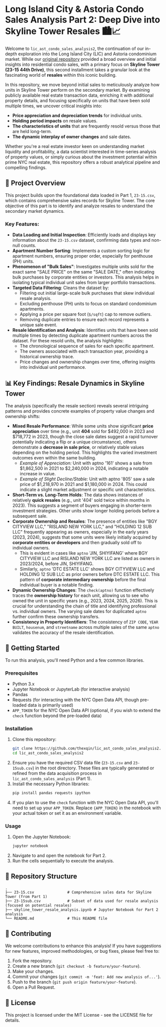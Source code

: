 # Long Island City & Astoria Condo Sales Analysis Part 2: Deep Dive into Skyline Tower Resales 🏙️📈

Welcome to `lic_ast_condo_sales_analysis2`, the continuation of our in-depth exploration into the Long Island City (LIC) and Astoria condominium market. While our [original repository](https://github.com/thexqin/lic-ast-condo-sales-analysis) provided a broad overview and initial insights into residential condo sales, with a primary focus on **Skyline Tower (23-15 44th Drive)**, this second installment takes a granular look at the fascinating world of **resales** within this iconic building.

In this repository, we move beyond initial sales to meticulously analyze how units in Skyline Tower perform on the secondary market. By examining publicly available real estate transaction data, enriching it with additional property details, and focusing specifically on units that have been sold multiple times, we uncover critical insights into:

  * **Price appreciation and depreciation trends** for individual units.
  * **Holding period impacts** on resale values.
  * **The characteristics of units** that are frequently resold versus those that are held long-term.
  * **The dynamic interplay of owner changes** and sale dates.

Whether you're a real estate investor keen on understanding market liquidity and profitability, a data scientist interested in time-series analysis of property values, or simply curious about the investment potential within prime NYC real estate, this repository offers a robust analytical pipeline and compelling findings.

## 🌟 Project Overview

This project builds upon the foundational data loaded in Part 1, `23-15.csv`, which contains comprehensive sales records for Skyline Tower. The core objective of this part is to identify and analyze resales to understand the secondary market dynamics.

### Key Features:

  * **Data Loading and Initial Inspection**: Efficiently loads and displays key information about the `23-15.csv` dataset, confirming data types and non-null counts.
  * **Apartment Number Sorting**: Implements a custom sorting logic for apartment numbers, ensuring proper order, especially for penthouse (PH) units.
  * **Phenomenon of "Bulk Sales"**: Investigates multiple units sold for the exact same "SALE PRICE" on the same "SALE DATE," often indicating bulk purchases by corporate entities or investors. This analysis helps in isolating typical individual unit sales from larger portfolio transactions.
  * **Targeted Data Filtering**: Cleans the dataset by:
      * Filtering out initial large-scale bulk purchases that skew individual resale analysis.
      * Excluding penthouse (PH) units to focus on standard condominium apartments.
      * Applying a price per square foot (`$/sqft`) cap to remove outliers.
      * Removing duplicate entries to ensure each record represents a unique sale event.
  * **Resale Identification and Analysis**: Identifies units that have been sold multiple times by detecting duplicate apartment numbers across the dataset. For these resold units, the analysis highlights:
      * The chronological sequence of sales for each specific apartment.
      * The owners associated with each transaction year, providing a historical ownership trace.
      * Price changes and ownership changes over time, offering insights into individual unit performance.

## 📊 Key Findings: Resale Dynamics in Skyline Tower

The analysis (specifically the resale section) reveals several intriguing patterns and provides concrete examples of property value changes and ownership shifts:

  * **Mixed Resale Performance**: While some units show significant **price appreciation** over time (e.g., unit **404** sold for $492,000 in 2023 and $718,772 in 2023, though the close sale dates suggest a rapid turnover potentially indicating a flip or a unique circumstance), others demonstrate a **decrease in sale price**, or relatively stable values depending on the holding period. This highlights the varied investment outcomes even within the same building.
      * *Example of Appreciation:* Unit with aptno '161' shows a sale from $1,862,500 in 2021 to $2,240,000 in 2024, indicating a notable increase in value.
      * *Example of Slight Decline/Stable:* Unit with aptno '805' saw a sale price of $1,218,970 in 2021 and $1,180,000 in 2024. This could indicate a slight market adjustment or specific unit characteristics.
  * **Short-Term vs. Long-Term Holds**: The data shows instances of relatively **quick resales** (e.g., unit '404' sold twice within months in 2023). This suggests a segment of buyers engaging in shorter-term investment strategies. Other units show longer holding periods before a subsequent sale.
  * **Corporate Ownership and Resales**: The presence of entities like "BGY CITYVIEW LLC," "RISLAND NEW YORK LLC," and "HOLDING 12 SUB LLC" frequently appearing as owners, especially in the early years (2023, 2024), suggests that some units were likely initially acquired by **corporate entities or developers** and then gradually sold off to individual owners.
      * This is evident in cases like `aptno` 'JIN, SHIYIFANG' where BGY CITYVIEW LLC and RISLAND NEW YORK LLC are listed as owners in 2023/2024, before JIN, SHIYIFANG.
      * Similarly, `aptno` 'DTC ESTATE LLC' shows BGY CITYVIEW LLC and HOLDING 12 SUB LLC as prior owners before DTC ESTATE LLC. This pattern of **corporate intermediary ownership** before the final individual buyer is a notable finding.
  * **Dynamic Ownership Changes**: The `check(aptno)` function effectively traces the **ownership history** for each unit, allowing us to see who owned the unit in specific years (e.g., 2023, 2024, 2025, 2026). This is crucial for understanding the chain of title and identifying professional vs. individual owners. The varying sale dates for duplicated `aptno` further confirm these ownership transfers.
  * **Consistency in Property Identifiers**: The consistency of `ZIP CODE`, `YEAR BUILT`, `housenum`, and `streetname` across multiple sales of the same `aptno` validates the accuracy of the resale identification.

## 🚀 Getting Started

To run this analysis, you'll need Python and a few common libraries.

### Prerequisites

  * Python 3.x
  * Jupyter Notebook or JupyterLab (for interactive analysis)
  * Pandas
  * Requests (for interacting with the NYC Open Data API, though pre-loaded data is primarily used)
  * `APP_TOKEN` for the NYC Open Data API (optional, if you wish to extend the `check` function beyond the pre-loaded data)

### Installation

1.  Clone this repository:
    ```bash
    git clone https://github.com/thexqin/lic_ast_condo_sales_analysis2.git
    cd lic_ast_condo_sales_analysis2
    ```
2.  Ensure you have the required CSV data file (`23-15.csv` and `23-15sub.csv`) in the root directory. These files are typically generated or refined from the data acquisition process in `lic_ast_condo_sales_analysis` (Part 1).
3.  Install the necessary Python libraries:
    ```bash
    pip install pandas requests ipython
    ```
4.  If you plan to use the `check` function with the NYC Open Data API, you'll need to set up your `APP_TOKEN`. Replace `{APP_TOKEN}` in the notebook with your actual token or set it as an environment variable.

### Usage

1.  Open the Jupyter Notebook:
    ```bash
    jupyter notebook
    ```
2.  Navigate to and open the notebook for Part 2.
3.  Run the cells sequentially to execute the analysis.

## 📂 Repository Structure

```
.
├── 23-15.csv               # Comprehensive sales data for Skyline Tower (from Part 1)
├── 23-15sub.csv            # Subset of data used for resale analysis (focused on potential resales)
├── skyline_tower_resale_analysis.ipynb # Jupyter Notebook for Part 2 analysis
└── README.md               # This README file
```

## 🤝 Contributing

We welcome contributions to enhance this analysis\! If you have suggestions for new features, improved methodologies, or bug fixes, please feel free to:

1.  Fork the repository.
2.  Create a new branch (`git checkout -b feature/your-feature`).
3.  Make your changes.
4.  Commit your changes (`git commit -m 'feat: Add new analysis of...'`).
5.  Push to the branch (`git push origin feature/your-feature`).
6.  Open a Pull Request.

## 📜 License

This project is licensed under the MIT License - see the LICENSE file for details.
